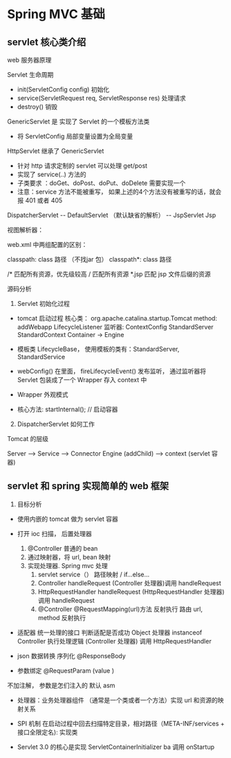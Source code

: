 # Spring MVC 基础

## servlet 核心类介绍

web 服务器原理

Servlet 生命周期
- init(ServletConfig config)         初始化       
- service(ServletRequest req, ServletResponse res)  处理请求
- destroy()  销毁
    
GenericServlet 是 实现了 Servlet  的一个模板方法类
- 将 ServletConfig 局部变量设置为全局变量
    
HttpServlet 继承了 GenericServlet 
- 针对 http 请求定制的 servlet 可以处理 get/post
- 实现了 service(..) 方法的
- 子类要求 ：doGet、doPost、doPut、doDelete 需要实现一个
- 注意：service 方法不能被重写， 如果上述的4个方法没有被重写的话，就会报 401 或者 405

DispatcherServlet
 -- DefaultServlet （默认缺省的解析）
 -- JspServlet     Jsp

视图解析器：

web.xml 中两组配置的区别：

classpath:   class 路径 （不找jar 包）
classpath*:  class 路径

/*    匹配所有资源，优先级较高
/     匹配所有资源
*.jsp 匹配 jsp 文件后缀的资源

源码分析
1. Servlet 初始化过程
  - tomcat 启动过程 核心类： org.apache.catalina.startup.Tomcat 
  method: addWebapp
  LifecycleListener 监听器: ContextConfig
  StandardServer
  StandardContext 
      Container -> Engine 
  - 模板类 LifecycleBase， 使用模板的类有：StandardServer, StandardService
  - webConfig() 在里面，
  fireLifecycleEvent() 发布监听， 通过监听器将 Servlet 包装成了一个 Wrapper 存入 context 中
  
  - Wrapper 外观模式
  
  - 核心方法: startInternal(); // 启动容器
2. DispatcherServlet 如何工作

Tomcat 的层级

Server  --> Service --> Connector Engine (addChild) --> context (servlet 容器)

## servlet 和 spring 实现简单的 web 框架
1. 目标分析

- 使用内嵌的 tomcat 做为 servlet 容器
- 打开 ioc 扫描， 后置处理器 
    1. @Controller 普通的 bean
    2. 通过映射器，将 url, bean 映射
    3. 实现处理器. Spring mvc 处理
       1. servlet service（） 路径映射  /  if...else...
       2. Controller      handleRequest (Controller 处理器)调用 handleRequest 
       3. HttpRequestHandler handleRequest  (HttpRequestHandler 处理器)调用 handleRequest 
       4. @Controller @RequestMapping(url)方法 反射执行  路由 url, method 反射执行
- 适配器
    统一处理的接口
    判断适配是否成功 Object 处理器 instanceof Controller
    执行处理逻辑    (Controller 处理器) 调用 HttpRequestHandler
- json 数据转换 序列化 @ResponseBody

- 参数绑定 @RequestParam (value )

不加注解， 参数是怎们注入的 默认 asm
    
- 处理器：业务处理器组件 （通常是一个类或者一个方法）实现 url 和资源的映射关系

- SPI 机制
在启动过程中回去扫描特定目录，相对路径（META-INF/services + 接口全限定名): 实现类

- Servlet 3.0 的核心是实现 ServletContainerInitializer ba 调用 onStartup
